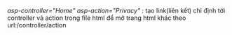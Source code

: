 _asp-controller="Home" asp-action="Privacy"_ : tạo link(liên kết) chỉ định tới controller và action trong file html để mở trang html khác theo url:/controller/action